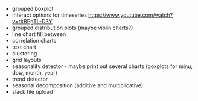 * grouped boxplot
* interact options for timeseries https://www.youtube.com/watch?v=rkBPgTL-D3Y
* grouped distribution plots (maybe violin charts?)
* line chart fill between
* correlation charts
* text chart
* clustering
* grid layouts
* seasonality detector - maybe print out several charts (boxplots for minu, dow, month, year)
* trend detector
* seasonal decomposition (additive and multiplicative)
* slack file upload